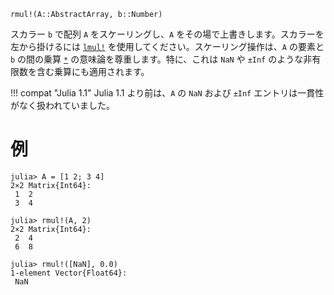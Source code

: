 ```
rmul!(A::AbstractArray, b::Number)
```

スカラー `b` で配列 `A` をスケーリングし、`A` をその場で上書きします。スカラーを左から掛けるには [`lmul!`](@ref) を使用してください。スケーリング操作は、`A` の要素と `b` の間の乗算 [`*`](@ref) の意味論を尊重します。特に、これは `NaN` や `±Inf` のような非有限数を含む乗算にも適用されます。

!!! compat "Julia 1.1"
    Julia 1.1 より前は、`A` の `NaN` および `±Inf` エントリは一貫性がなく扱われていました。


# 例

```jldoctest
julia> A = [1 2; 3 4]
2×2 Matrix{Int64}:
 1  2
 3  4

julia> rmul!(A, 2)
2×2 Matrix{Int64}:
 2  4
 6  8

julia> rmul!([NaN], 0.0)
1-element Vector{Float64}:
 NaN
```
